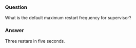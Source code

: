 ### Question
What is the default maximum restart frequency for supervisor?


### Answer
Three restars in five seconds.


